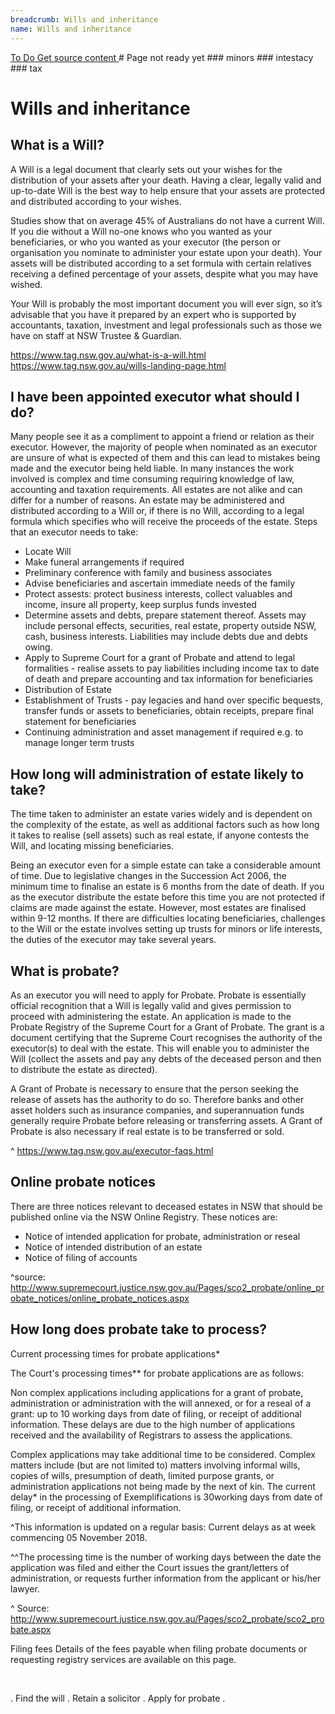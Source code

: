 ```yaml
---
breadcrumb: Wills and inheritance
name: Wills and inheritance
---
```


<a class="au-progress-indicator__link au-progress-indicator__link--todo" href="#url">
      <span class="au-progress-indicator__status">To Do</span>
      Get source content
    </a>
# Page not ready yet
### minors
### intestacy
### tax

# Wills and inheritance

##  What is a Will?

A Will is a legal document that clearly sets out your wishes for the distribution of your assets after your death. Having a clear, legally valid and up-to-date Will is the best way to help ensure that your assets are protected and distributed according to your wishes.

Studies show that on average 45% of Australians do not have a current Will. If you die without a Will no-one knows who you wanted as your beneficiaries, or who you wanted as your executor (the person or organisation you nominate to administer your estate upon your death). Your assets will be distributed according to a set formula with certain relatives receiving a defined percentage of your assets, despite what you may have wished.

Your Will is probably the most important document you will ever sign, so it’s advisable that you have it prepared by an expert who is supported by accountants, taxation, investment and legal professionals such as those we have on staff at NSW Trustee & Guardian.

https://www.tag.nsw.gov.au/what-is-a-will.html
https://www.tag.nsw.gov.au/wills-landing-page.html

## I have been appointed executor what should I do?
Many people see it as a compliment to appoint a friend or relation as their executor. However, the majority of people when nominated as an executor are unsure of what is expected of them and this can lead to mistakes being made and the executor being held liable. In many instances the work involved is complex and time consuming requiring knowledge of law, accounting and taxation requirements. All estates are not alike and can differ for a number of reasons. An estate may be administered and distributed according to a Will or, if there is no Will, according to a legal formula which specifies who will receive the proceeds of the estate.
Steps that an executor needs to take:

* Locate Will
* Make funeral arrangements if required
* Preliminary conference with family and business associates
* Advise beneficiaries and ascertain immediate needs of the family
* Protect assests: protect business interests, collect valuables and income, insure all property, keep surplus funds invested
* Determine assets and debts, prepare statement thereof. Assets may include personal effects, securities, real estate, property outside NSW, cash, business interests. Liabilities may include debts due and debts owing.
* Apply to Supreme Court for a grant of Probate and attend to legal formalities - realise assets to pay liabilities including income tax to date of death and prepare accounting and tax information for beneficiaries
* Distribution of Estate
* Establishment of Trusts - pay legacies and hand over specific bequests, transfer funds or assets to beneficiaries, obtain receipts, prepare final statement for beneficiaries
* Continuing administration and asset management if required e.g. to manage longer term trusts

## How long will administration of estate likely to take?
The time taken to administer an estate varies widely and is dependent on the complexity of the estate, as well as additional factors such as how long it takes to realise (sell assets) such as real estate, if anyone contests the Will, and locating missing beneficiaries.   

Being an executor even for a simple estate can take a considerable amount of time. Due to legislative changes in the Succession Act 2006, the minimum time to finalise an estate is 6 months from the date of death.  If you as the executor distribute the estate before this time you are not protected if claims are made against the estate. However, most estates are finalised within 9-12 months. If there are difficulties locating beneficiaries, challenges to the Will or the estate involves setting up trusts for minors or life interests, the duties of the executor may take several years.

## What is probate?
As an executor you will need to apply for Probate. Probate is essentially official recognition that a Will is legally valid and gives permission to proceed with administering the estate. An application is made to the Probate Registry of the Supreme Court for a Grant of Probate. The grant is a document certifying that the Supreme Court recognises the authority of the executor(s) to deal with the estate. This will enable you to administer the Will (collect the assets and pay any debts of the deceased person and then to distribute the estate as directed).

A Grant of Probate is necessary to ensure that the person seeking the release of assets has the authority to do so. Therefore banks and other asset holders such as insurance companies, and superannuation funds generally require Probate before releasing or transferring assets. A Grant of Probate is also necessary if real estate is to be transferred or sold.

^ https://www.tag.nsw.gov.au/executor-faqs.html

## Online probate notices
There are three notices relevant to deceased estates in NSW that should be published online via the NSW Online Registry.
These notices are:

* Notice of intended application for probate, administration or reseal
* Notice of intended distribution of an estate
* Notice of filing of accounts

^source: http://www.supremecourt.justice.nsw.gov.au/Pages/sco2_probate/online_probate_notices/online_probate_notices.aspx


## How long does probate take to process?

Curren​t processing times for probate applicat​​ions​​*

The Court's processing times** for probate applications are as follows:

Non complex applications including applications for a grant of probate, administration or administration with the will annexed, or for a reseal of a grant: up to 10 working days from date of filing, or receipt of additional information. These delays are due to the high number of applications received and the availability of Registrars to assess the applications.

Complex applications may take additional time to be considered. Complex matters include (but are not limited to) matters involving informal wills, copies of wills, presumption of death, limited purpose grants, or administration applications not being made by the next of kin.
The current delay* in the processing of Exemplifications is 30 ​working days from date of filing, or receipt of additional information.  

^This information is updated on a regular basis: ​​​Current delays as at week commencing 05 November 2018.​

^^The processing time is the number of working days between the date the application was filed and either the Court issues the grant/letters of administration, or requests further information from the applicant or his/her lawyer. ​

^ Source: http://www.supremecourt.justice.nsw.gov.au/Pages/sco2_probate/sco2_probate.aspx

Filing fees
Details of the fees payable when filing probate documents or requesting registry services are available on this page.

​​



. Find the will
. Retain a solicitor
. Apply for probate
.
